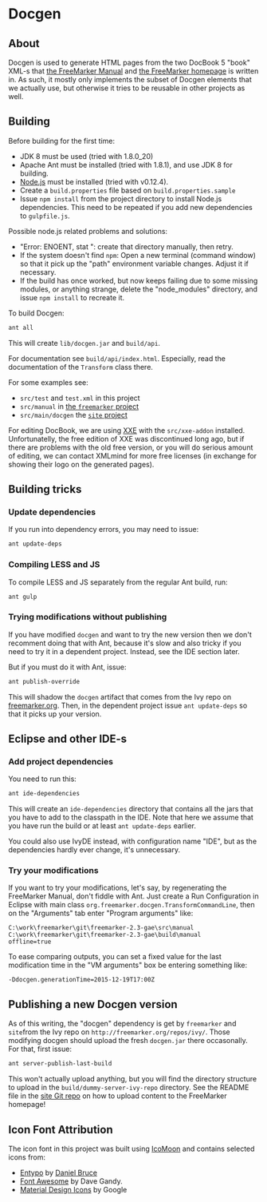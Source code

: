 # Docgen

## About

Docgen is used to generate HTML pages from the two DocBook 5 "book" XML-s that
[the FreeMarker Manual](http://freemarker.org/docs/) and [the FreeMarker
homepage](http://freemarker.org/) is written in. As such, it mostly only
implements the subset of Docgen elements that we actually use, but otherwise
it tries to be reusable in other projects as well.

## Building

Before building for the first time:
* JDK 8 must be used (tried with 1.8.0_20)
* Apache Ant must be installed (tried with 1.8.1), and use JDK 8 for building.
* [Node.js](https://nodejs.org/) must be installed (tried with v0.12.4).
* Create a `build.properties` file based on `build.properties.sample`
* Issue `npm install` from the project directory to install Node.js
  dependencies. This need to be repeated if you add new dependencies
  to `gulpfile.js`.

Possible node.js related problems and solutions:
* "Error: ENOENT, stat <someDirectoryHere>": create that directory manually,
  then retry.
* If the system doesn't find `npm`: Open a new terminal (command window) so
  that it pick up the "path" environment variable changes. Adjust it if
  necessary.
* If the build has once worked, but now keeps failing due to some missing
  modules, or anything strange, delete the "node_modules" directory, and
  issue `npm install` to recreate it.
  
To build Docgen:

```sh
ant all
```

This will create `lib/docgen.jar` and `build/api`.

For documentation see `build/api/index.html`. Especially, read the
documentation of the `Transform` class there.

For some examples see:
* `src/test` and `test.xml` in this project
* `src/manual` in [the `freemarker` project](https://git-wip-us.apache.org/repos/asf/incubator-freemarker.git)
* `src/main/docgen` the [`site` project](https://git-wip-us.apache.org/repos/asf/incubator-freemarker-site.git)

For editing DocBook, we are using [XXE](http://www.xmlmind.com/xmleditor/)
with the `src/xxe-addon` installed. Unfortunatelly, the free edition of XXE
was discontinued long ago, but if there are problems with the old free
version, or you will do serious amount of editing, we can contact XMLmind for
more free licenses (in exchange for showing their logo on the generated pages).

## Building tricks

### Update dependencies

If you run into dependency errors, you may need to issue:

```sh
ant update-deps
```

### Compiling LESS and JS

To compile LESS and JS separately from the regular Ant build, run:

```sh
ant gulp
```

### Trying modifications without publishing

If you have modified `docgen` and want to try the new version then we don't
recomment doing that with Ant, because it's slow and also tricky if you need
to try it in a dependent project. Instead, see the IDE section later.

But if you must do it with Ant, issue:

```sh
ant publish-override
```

This will shadow the `docgen` artifact that comes from the Ivy repo on
[freemarker.org](http://freemarker.org). Then, in the dependent project
issue `ant update-deps` so that it picks up your version.

## Eclipse and other IDE-s

### Add project dependencies

You need to run this:

```sh
ant ide-dependencies
```

This will create an `ide-dependencies` directory that contains all the jars
that you have to add to the classpath in the IDE. Note that here we assume
that you have run the build or at least `ant update-deps` earlier.

You could also use IvyDE instead, with configuration name "IDE", but as the
dependencies hardly ever change, it's unnecessary.

### Try your modifications

If you want to try your modifications, let's say, by regenerating the
FreeMarker Manual, don't fiddle with Ant. Just create a Run Configuration in
Eclipse with main class `org.freemarker.docgen.TransformCommandLine`, then on
the "Arguments" tab enter "Program arguments" like:

    C:\work\freemarker\git\freemarker-2.3-gae\src\manual
    C:\work\freemarker\git\freemarker-2.3-gae\build\manual
    offline=true

To ease comparing outputs, you can set a fixed value for the last
modification time in the "VM arguments" box be entering something like:

    -Ddocgen.generationTime=2015-12-19T17:00Z

## Publishing a new Docgen version

As of this writing, the "docgen" dependency is get by `freemarker` and `site`from the Ivy repo on
`http://freemarker.org/repos/ivy/`. Those modifying docgen should upload the fresh `docgen.jar`
there occasonally. For that, first issue:

```sh
ant server-publish-last-build
```

This won't actually upload anything, but you will find the directory structure to upload
in the `build/dummy-server-ivy-repo` directory. See the README file in the
[site Git repo](https://git-wip-us.apache.org/repos/asf/incubator-freemarker-site.git)
on how to upload content to the FreeMarker homepage!


## Icon Font Attribution

The icon font in this project was built using [IcoMoon](https://icomoon.io/)
and contains selected icons from:

* [Entypo](http://www.entypo.com/) by [Daniel Bruce](http://www.danielbruce.se/)
* [Font Awesome](http://fontawesome.io) by Dave Gandy.
* [Material Design Icons](https://github.com/google/material-design-icons) by Google
